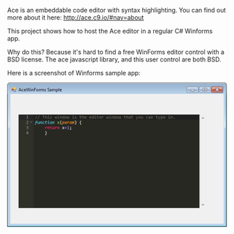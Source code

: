Ace is an embeddable code editor with syntax highlighting. You can find out more about it here: 
  http://ace.c9.io/#nav=about

This project shows how to host the Ace editor in a regular C# Winforms app.

Why do this? Because it's hard to find a free WinForms editor control with a BSD license. The ace javascript library, and this user control are both BSD.

Here is a screenshot of Winforms sample app:

![Alt text](/screenshot.jpg "Screenshot.jpg")
